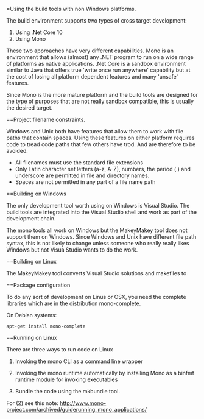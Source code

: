 =Using the build tools with non Windows platforms.

The build environment supports two types of cross target development:

1) Using .Net Core 10
2) Using Mono

These two approaches have very different capabilities. Mono is an environment 
that allows (almost) any .NET program to run on a wide range of platforms as
native applications. .Net Core is a sandbox environment similar to Java that
offers true 'write once run anywhere' capability but at the cost of losing 
all platform dependent features and many 'unsafe' features.

Since Mono is the more mature platform and the build tools are designed for
the type of purposes that are not really sandbox compatible, this is usually
the desired target.


==Project filename constraints.

Windows and Unix both have features that allow them to work with file paths that
contain spaces. Using these features on either platform requires code to tread 
code paths that few others have trod. And are therefore to be avoided.

* All filenames must use the standard file extensions
* Only Latin character set letters (a-z, A-Z), numbers, the period (.) and 
underscore are permitted in file and directory names.
* Spaces are not permitted in any part of a file name path


==Building on Windows

The only development tool worth using on Windows is Visual Studio. The build
tools are integrated into the Visual Studio shell and work as part of the 
development chain.

The mono tools all work on Windows but the MakeyMakey tool does not support
them on Windows. Since Windows and Unix have different file path syntax, this
is not likely to change unless someone who really really likes Windows but
not Visua Studio wants to do the work.



==Building on Linux

The MakeyMakey tool converts Visual Studio solutions and makefiles to 


==Package configuration

To do any sort of development on Linus or OSX, you need the complete libraries
which are in the distribution mono-complete.

On Debian systems:

~~~~
apt-get install mono-complete
~~~~


==Running on Linux

There are three ways to run code on Linux

1) Invoking the mono CLI as a command line wrapper

2) Invoking the mono runtime automatically by installing Mono as a binfmt
runtime module for invoking executables

3) Bundle the code using the mkbundle tool.

For (2) see this note:
http://www.mono-project.com/archived/guiderunning_mono_applications/